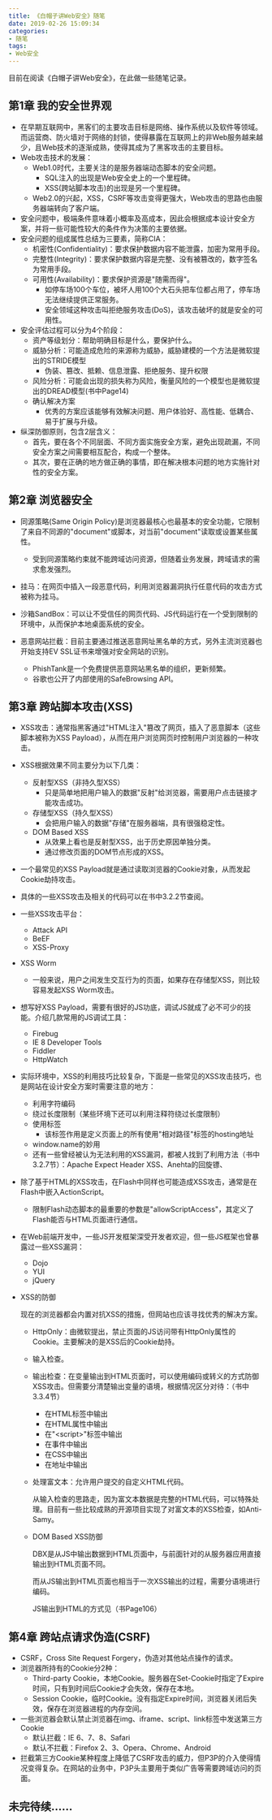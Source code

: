 ```yaml
---
title: 《白帽子讲Web安全》随笔
date: 2019-02-26 15:09:34
categories:
- 随笔
tags:
- Web安全
---
```

目前在阅读《白帽子讲Web安全》，在此做一些随笔记录。
## 第1章 我的安全世界观
- 在早期互联网中，黑客们的主要攻击目标是网络、操作系统以及软件等领域。而运营商、防火墙对于网络的封锁，使得暴露在互联网上的非Web服务越来越少，且Web技术的逐渐成熟，使得其成为了黑客攻击的主要目标。
- Web攻击技术的发展：
	+ Web1.0时代，主要关注的是服务器端动态脚本的安全问题。
		* SQL注入的出现是Web安全史上的一个里程碑。
		* XSS(跨站脚本攻击)的出现是另一个里程碑。
	+ Web2.0的兴起，XSS，CSRF等攻击变得更强大，Web攻击的思路也由服务器端转向了客户端。
- 安全问题中，极端条件意味着小概率及高成本，因此会根据成本设计安全方案，并将一些可能性较大的条件作为决策的主要依据。
- 安全问题的组成属性总结为三要素，简称CIA：
	+ 机密性(Confidentiality)：要求保护数据内容不能泄露，加密为常用手段。
	+ 完整性(Integrity)：要求保护数据内容是完整、没有被篡改的，数字签名为常用手段。
	+ 可用性(Availability)：要求保护资源是"随需而得"。
		* 如停车场100个车位，被坏人用100个大石头把车位都占用了，停车场无法继续提供正常服务。
		* 安全领域这种攻击叫拒绝服务攻击(DoS)，该攻击破坏的就是安全的可用性。
- 安全评估过程可以分为4个阶段：
	+ 资产等级划分：帮助明确目标是什么，要保护什么。
	+ 威胁分析：可能造成危险的来源称为威胁，威胁建模的一个方法是微软提出的STRIDE模型
		* 伪装、篡改、抵赖、信息泄露、拒绝服务、提升权限
	+ 风险分析：可能会出现的损失称为风险，衡量风险的一个模型也是微软提出的DREAD模型(书中Page14)
	+ 确认解决方案
		* 优秀的方案应该能够有效解决问题、用户体验好、高性能、低耦合、易于扩展与升级。
- 纵深防御原则，包含2层含义：
	+ 首先，要在各个不同层面、不同方面实施安全方案，避免出现疏漏，不同安全方案之间需要相互配合，构成一个整体。
	+ 其次，要在正确的地方做正确的事情，即在解决根本问题的地方实施针对性的安全方案。

## 第2章 浏览器安全

- 同源策略(Same Origin Policy)是浏览器最核心也最基本的安全功能，它限制了来自不同源的"document"或脚本，对当前"document"读取或设置某些属性。
	+ 受到同源策略约束就不能跨域访问资源，但随着业务发展，跨域请求的需求愈发强烈。

- 挂马：在网页中插入一段恶意代码，利用浏览器漏洞执行任意代码的攻击方式被称为挂马。
- 沙箱SandBox：可以让不受信任的网页代码、JS代码运行在一个受到限制的环境中，从而保护本地桌面系统的安全。
- 恶意网站拦截：目前主要通过推送恶意网址黑名单的方式，另外主流浏览器也开始支持EV SSL证书来增强对安全网站的识别。
	+ PhishTank是一个免费提供恶意网站黑名单的组织，更新频繁。
	+ 谷歌也公开了内部使用的SafeBrowsing API。

## 第3章 跨站脚本攻击(XSS)

- XSS攻击：通常指黑客通过"HTML注入"篡改了网页，插入了恶意脚本（这些脚本被称为XSS Payload），从而在用户浏览网页时控制用户浏览器的一种攻击。
- XSS根据效果不同主要分为以下几类：
  - 反射型XSS（非持久型XSS）
    - 只是简单地把用户输入的数据"反射"给浏览器，需要用户点击链接才能攻击成功。
  - 存储型XSS（持久型XSS）
    - 会把用户输入的数据"存储"在服务器端，具有很强稳定性。
  - DOM Based XSS
    - 从效果上看也是反射型XSS，出于历史原因单独分类。
    - 通过修改页面的DOM节点形成的XSS。
- 一个最常见的XSS Payload就是通过读取浏览器的Cookie对象，从而发起Cookie劫持攻击。
- 具体的一些XSS攻击及相关的代码可以在书中3.2.2节查阅。
- 一些XSS攻击平台：
  - Attack API
  - BeEF
  - XSS-Proxy
- XSS Worm
  - 一般来说，用户之间发生交互行为的页面，如果存在存储型XSS，则比较容易发起XSS Worm攻击。
- 想写好XSS Payload，需要有很好的JS功底，调试JS就成了必不可少的技能。介绍几款常用的JS调试工具：
  - Firebug
  - IE 8 Developer Tools
  - Fiddler
  - HttpWatch
- 实际环境中，XSS的利用技巧比较复杂，下面是一些常见的XSS攻击技巧，也是网站在设计安全方案时需要注意的地方：
  - 利用字符编码
  - 绕过长度限制（某些环境下还可以利用注释符绕过长度限制）
  - 使用<base>标签
    - 该标签作用是定义页面上的所有使用"相对路径"标签的hosting地址
  - window.name的妙用
  - 还有一些曾经被认为无法利用的XSS漏洞，都被人找到了利用方法（书中3.2.7节）：Apache Expect Header XSS、Anehta的回旋镖、
- 除了基于HTML的XSS攻击，在Flash中同样也可能造成XSS攻击，通常是在Flash中嵌入ActionScript。
  - 限制Flash动态脚本的最重要的参数是"allowScriptAccess"，其定义了Flash能否与HTML页面进行通信。
- 在Web前端开发中，一些JS开发框架深受开发者欢迎，但一些JS框架也曾暴露过一些XSS漏洞：
  - Dojo
  - YUI
  - jQuery
- XSS的防御

  现在的浏览器都会内置对抗XSS的措施，但网站也应该寻找优秀的解决方案。

  - HttpOnly：由微软提出，禁止页面的JS访问带有HttpOnly属性的Cookie。主要解决的是XSS后的Cookie劫持。

  - 输入检查。

  - 输出检查：在变量输出到HTML页面时，可以使用编码或转义的方式防御XSS攻击。但需要分清楚输出变量的语境，根据情况区分对待：（书中3.3.4节）

    - 在HTML标签中输出
    - 在HTML属性中输出
    - 在"\<script\>"标签中输出
    - 在事件中输出
    - 在CSS中输出
    - 在地址中输出

  - 处理富文本：允许用户提交的自定义HTML代码。

    从输入检查的思路走，因为富文本数据是完整的HTML代码，可以特殊处理。目前有一些比较成熟的开源项目实现了对富文本的XSS检查，如Anti-Samy。

  - DOM Based XSS防御

    DBX是从JS中输出数据到HTML页面中，与前面针对的从服务器应用直接输出到HTML页面不同。

    而从JS输出到HTML页面也相当于一次XSS输出的过程，需要分语境进行编码。

    JS输出到HTML的方式见（书Page106）

## 第4章 跨站点请求伪造(CSRF)

+ CSRF，Cross Site Request Forgery，伪造对其他站点操作的请求。
+ 浏览器所持有的Cookie分2种：
  + Third-party Cookie，本地Cookie。服务器在Set-Cookie时指定了Expire时间，只有到时间后Cookie才会失效，保存在本地。
  + Session Cookie，临时Cookie。没有指定Expire时间，浏览器关闭后失效，保存在浏览器进程的内存空间。
+ 一些浏览器会默认禁止浏览器在img、iframe、script、link标签中发送第三方Cookie
  + 默认拦截：IE 6、7、8、Safari
  + 默认不拦截：Firefox 2、3、Opera、Chrome、Android
+ 拦截第三方Cookie某种程度上降低了CSRF攻击的威力，但P3P的介入使得情况变得复杂。在网站的业务中，P3P头主要用于类似广告等需要跨域访问的页面。




## 未完待续……